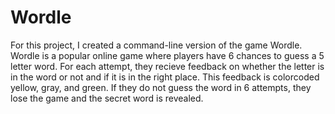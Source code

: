 # Wordle

For this project, I created a command-line version of the game Wordle. Wordle is a popular online game
where players have 6 chances to guess a 5 letter word. For each attempt, they recieve feedback on whether
the letter is in the word or not and if it is in the right place. This feedback is colorcoded yellow, gray, 
and green. If they do not guess the word in 6 attempts, they lose the game and the secret word is revealed. 
